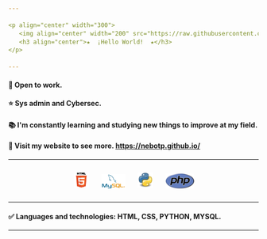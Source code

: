 ```yaml
---
                                                                                                                             
<p align="center" width="300">
   <img align="center" width="200" src="https://raw.githubusercontent.com/nebotp/nebotp/main/images/me.png" />
   <h3 align="center">★  ¡Hello World!  ★</h3>
</p>

---
```


#### 💼 Open to work.
#### ⭐ Sys admin and Cybersec.
#### 📚 I'm constantly learning and studying new things to improve at my field.
#### 📃 Visit my website to see more. https://nebotp.github.io/

---

<p align="center">
  <code><img title="HTML" height="30" alt="html" HSPACE="12" VSPACE="12" src="https://raw.githubusercontent.com/nebotp/nebotp/main/images/html.png"></code>
  <code><img title="MYSQL" height="30" alt="nodejs" HSPACE="9" VSPACE="9" src="https://raw.githubusercontent.com/nebotp/nebotp/main/images/mysql.png"></code>
  <code><img title="PYTHON" height="30" alt="python" HSPACE="12" VSPACE="12" src="https://raw.githubusercontent.com/nebotp/nebotp/main/images/python.png"></code>
  <code><img title="PHP" height="30" alt="python" HSPACE="10" VSPACE="10" src="https://raw.githubusercontent.com/nebotp/nebotp/main/images/PHP_logo.png"></code>
</p>
  
---

#### ✅ Languages and technologies: HTML, CSS, PYTHON, MYSQL.


---
